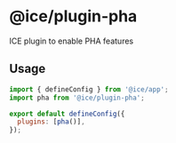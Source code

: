 # @ice/plugin-pha

ICE plugin to enable PHA features

## Usage

```js
import { defineConfig } from '@ice/app';
import pha from '@ice/plugin-pha';

export default defineConfig({
  plugins: [pha()],
});
```
